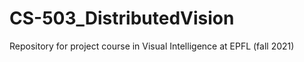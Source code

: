 # CS-503_DistributedVision
Repository for project course in Visual Intelligence at EPFL (fall 2021)
